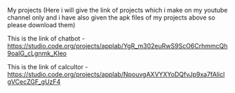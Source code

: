 My projects (Here i will give the link of projects which i make on my youtube channel only and i have also given the apk files of my projects above so please download them)

This is the link of chatbot - https://studio.code.org/projects/applab/YgR_m302euRwS9ScO6CrhmmcQh9oaIG_cLgnmk_KIeo

This is the link of calcultor - https://studio.code.org/projects/applab/NpouvgAXVYXYoDQfvJp9xa7fAliclgVCecZGF_gUzF4
